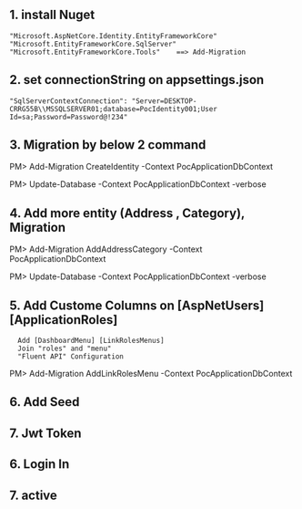 ﻿## 1. install Nuget
	"Microsoft.AspNetCore.Identity.EntityFrameworkCore"
	"Microsoft.EntityFrameworkCore.SqlServer"
	"Microsoft.EntityFrameworkCore.Tools"    ==> Add-Migration

## 2. set connectionString on appsettings.json
	"SqlServerContextConnection": "Server=DESKTOP-CRRG55B\\MSSQLSERVER01;database=PocIdentity001;User Id=sa;Password=Password@!234"

## 3. Migration by below 2 command
PM> Add-Migration CreateIdentity -Context PocApplicationDbContext

PM> Update-Database -Context PocApplicationDbContext -verbose


## 4. Add more entity (Address , Category), Migration

PM> Add-Migration AddAddressCategory -Context PocApplicationDbContext

PM> Update-Database -Context PocApplicationDbContext -verbose

## 5. Add Custome Columns on [AspNetUsers] [ApplicationRoles] 
      Add [DashboardMenu] [LinkRolesMenus] 
	  Join "roles" and "menu"
	  "Fluent API" Configuration

PM> Add-Migration AddLinkRolesMenu -Context PocApplicationDbContext


## 6. Add Seed

## 7. Jwt Token

## 6. Login In
## 7. active
